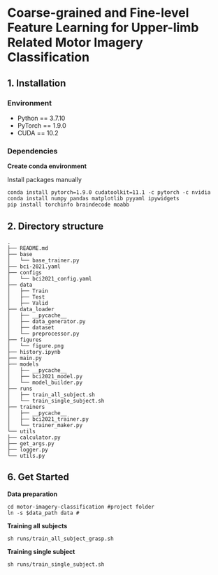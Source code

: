 # Coarse-grained and Fine-level Feature Learning for Upper-limb Related Motor Imagery Classification

## 1. Installation

### Environment

- Python == 3.7.10
- PyTorch == 1.9.0
- CUDA == 10.2

### Dependencies

**Create conda environment**



Install packages manually

```shell
conda install pytorch=1.9.0 cudatoolkit=11.1 -c pytorch -c nvidia
conda install numpy pandas matplotlib pyyaml ipywidgets
pip install torchinfo braindecode moabb
```

## 2. Directory structure

```
.
├── README.md
├── base
│   └── base_trainer.py
├── bci-2021.yaml
├── configs
│   └── bci2021_config.yaml
├── data
│   ├── Train
│   ├── Test
│   ├── Valid
├── data_loader
│   ├── __pycache__
│   ├── data_generator.py
│   ├── dataset
│   └── preprocessor.py
├── figures
│   └── figure.png
├── history.ipynb
├── main.py
├── models
│   ├── __pycache__
│   ├── bci2021_model.py
│   └── model_builder.py
├── runs
│   ├── train_all_subject.sh
│   └── train_single_subject.sh
├── trainers
│   ├── __pycache__
│   ├── bci2021_trainer.py
│   └── trainer_maker.py
└── utils
├── calculator.py
├── get_args.py
├── logger.py
└── utils.py
```

<!-- ## 4. Dataset

- Use [braindecode](https://braindecode.org)

**BCI Competition IV-2a dataset**

- 9 subjects
- Classes: left hand, right hand (2 classes)
- Session-to-session set up (=subject dependent)
- Training set: 144 trials per subject
- Test set: 144 trials per subject

**Preprocessing**

- Sampling rate: 250Hz
- Time segment: [-0.5, 4.0]s post-cue
- Band-pass filtering: 0-42Hz
- Normalization: exponential moving average

## 5. Experiments

|Models|S01|S02|S03|S04|S05|S06|S07|S08|S09|Mean|
|:---:|:---:|:---:|:---:|:---:|:---:|:---:|:---:|:---:|:---:|:---:|
BCI-2021|97.92|71.53|97.22|84.72|72.92|74.31|99.31|84.03|97.22|86.58| -->

## 6. Get Started
**Data preparation**

```shell
cd motor-imagery-classification #project folder
ln -s $data_path data #
```

**Training all subjects**

```shell
sh runs/train_all_subject_grasp.sh
```

**Training single subject**

```shell
sh runs/train_single_subject.sh
```

